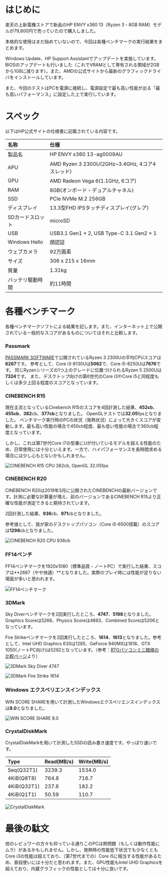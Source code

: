 <!--
{
    "title": "HP ENVY x360 13(Ryzen3/8GBモデル)ベンチマークテスト（レビュー）",
    "date": "2019-03-12",
    "description": "HP ENVY x360 13インチ(Ryzen3/8GB RAM)の各種ベンチマークテスト結果です。CINEBENCH R15・R20、FF14ベンチ、3DMark Sky Diver、3DMark Fire Strike、Windowsエクスペリエンスインデックス、CrystalDiskMarkの結果を記載しています。"
}
-->

# はじめに
楽天の上新電機ストアで新品のHP ENVY x360 13（Ryzen 3・8GB RAM）モデルが79,800円で売っていたので購入しました。

本格的な使用はまだ始めていないので、今回は各種ベンチマークの実行結果をまとめます。

Windows Update、HP Support Assistantでアップデートを実施しています。BIOSのアップデートも行いました（これでVRAMとして専有される領域が2GBから1GBに減ります）。また、AMDの公式サイトから最新のグラフィックドライバをインストールしています。

また、今回のテストはPCを電源に接続し、電源設定で最も高い性能が出る「最も高いパフォーマンス」に設定した上で実行しています。

# スペック
以下はHP公式サイトの仕様書に記載されている内容です。

|名称|仕様|
|:--|:--|
|製品名|HP ENVY x360 13-ag0009AU|
|APU|AMD Ryzen 3 2300U(2GHz~3.4GHz, 4コア4スレッド)|
|GPU|AMD Radeon Vega 6(1.1GHz, 6コア)|
|RAM|8GB(オンボード・デュアルチャネル)|
|SSD|PCIe NVMe M.2 256GB|
|ディスプレイ|13.3型FHD IPSタッチディスプレイ(グレア)|
|SDカードスロット|microSD|
|USB|USB3.1 Gen1 × 2, USB Type-C 3.1 Gen2 × 1|
|Windows Hello|顔認証|
|ウェブカメラ|92万画素|
|サイズ|306 x 215 x 16mm|
|質量|1.31kg|
|バッテリ駆動時間|約11時間|

# 各種ベンチマーク
各種ベンチマークソフトによる結果を記します。また、インターネット上で公開されている一般的なスコアがあるものについてはそれと比較します。  
### Passmark
[PASSMARK SOFTWARE](https://www.passmark.com/)で公開されているRyzen 3 2300Uの平均CPUスコアは**6267**です。
参考として、Core i3-8130Uは**5062**で、Core i5-8250Uは**7676**です。
同じRyzenシリーズの1つ上のグレードに位置づけられるRyzen 5 2500Uは**7324**です。
また、デスクトップ向けの第6世代のCore i3やCore i5と同程度もしくは多少上回る程度のスコアとなっています。

### CINEBENCH R15
現在主流となっているCinebench R15のスコアを4回計測した結果、**452cb**、**455cb**、**382**cb、**377cb**となりました。
OpenGLテストでは**32.05**fpsとなりました。
ベンチマーク実行時のPCの状況（発熱状況）によって大きくスコアが変動します。最も高い性能の場合で450cb程度、最も低い性能の場合で360cb程度となっています。

しかし、これは第7世代Core i7の型番にUが付いているモデルを超える性能のため、日常使用には十分といえます。一方で、ハイパフォーマンスを長時間求める場合には少し心もとないかもしれません。

![CINEBENCH R15 CPU 382cb, OpenGL 32.05fps](./images/01/cinebench_r15_envyx360.PNG)

### CINEBENCH R20
CINEBENCH R20は2019年3月に公開されたCINEBENCHの最新バージョンです。計測に必要な計算量が増え、前のバージョンであるCINEBENCH R15より正確な性能が測定できると期待されています。

2回計測した結果、**936**cb、**971**cbとなりました。

参考値として、我が家のデスクトップパソコン（Core i5-6500搭載）のスコアは**1298**cbとなりました。

![CINEBENCH R20 CPU 936cb](./images/01/cinebench_r20_envyx360.jpg)

### FF14ベンチ
FF14ベンチマークを1920x1080（標準品質・ノートPC）で実行した結果、スコアは**2687（やや快適）**となりました。実際のプレイ時には性能が足りない場面が多いと思われます。

![FF14ベンチマーク](./images/01/ff14benchmark_envyx360.jpg)

### 3DMark
Sky Diverベンチマークを2回実行したところ、**4747**、**5198**となりました。Graphics Scoreは5266、Physics Scoreは4883、Combined Scoreは5206となっています。

Fire Strikeベンチマークを2回実行したところ、**1614**、**1613**となりました。参考として、Intel UHD Graphics 630は1285、GeForce 940MXは1818、GTX 1050(ノートPC向け)は5292となっています。（参考：[BTOパソコンミニ館様の比較ページ](https://btopc-minikan.com/note-gpu-hikaku.html)より）

![3DMark Sky Diver 4747](./images/01/3DMark_SkyDiver_envyx360.jpg)

![3DMark Fire Strike 1614](./images/01/3DMark_FireStrike_envyx360.jpg)

### Windows エクスペリエンスインデックス
WIN SCORE SHAREを用いて計測したWindowsエクスペリエンスインデックスは**8.0**となりました。

![WIN SCORE SHARE 8.0](./images/01/WINSCORESHARE_envyx360.PNG)

### CrystalDiskMark
CrystalDiskMarkを用いて計測したSSDの読み書き速度です。やっぱり速いです。

|Type|Read(MB/s)|Write(MB/s)|
|:--|:--|:--|
|Seq(Q32T1)|3239.3|1534.0|
|4KiB(Q8T8)|764.8|716.7|
|4KiB(Q32T1)|237.6|182.2|
|4KiB(Q1T1)|50.59|110.7|

![CrystalDiskMark](./images/01/CrystalDiskMark_envyx360.PNG)

# 最後の駄文
他のレビュワーの方々も仰っている通りこのPCは熱問題（もしくは動作性能にムラ）があるかもしれません。しかし、発熱時の性能低下状況でも少なくともCore i3の性能は超えており、（第7世代までの）Core i5に相当する性能があるため、普段使いには十分だと思われます。また、GPU性能もIntel UHD Graphicsを超えており、内蔵グラフィックの性能としては十分に良いです。